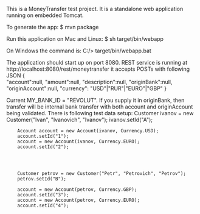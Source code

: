 This is a MoneyTransfer test project.
It is a standalone web application running on embedded Tomcat.

To generate the app:
$ mvn package

Run this application on Mac and Linux:
$ sh target/bin/webapp

On Windows the command is:
C:/> target/bin/webapp.bat

The application should start up on port 8080. 
REST service is running at
http://localhost:8080/rest/moneytransfer
it accepts POSTs with following JSON
{	
	"account":null,
	"amount":null,
	"description":null,
	"originBank":null,
	"originAccount":null,
	"currency": "USD"|"RUR"|"EURO"|"GBP"
}

Current MY_BANK_ID = "REVOLUT". If you supply it in originBank, then transfer will be internal bank transfer with both account and originAccount being validated.
There is following test data setup:
		Customer ivanov = new Customer("Ivan", "Ivanovich", "Ivanov");
		ivanov.setId("A");
		
		Account account = new Account(ivanov, Currency.USD);
		account.setId("1");
		account = new Account(ivanov, Currency.EURO);
		account.setId("2");
		
		
		
		
		Customer petrov = new Customer("Petr", "Petrovich", "Petrov");
		petrov.setId("B");

		account = new Account(petrov, Currency.GBP);
		account.setId("3");
		account = new Account(petrov, Currency.EURO);
		account.setId("4");

		